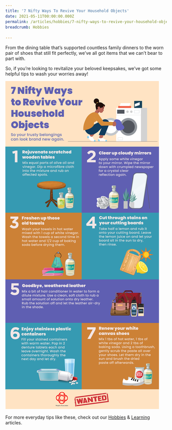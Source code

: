 ```yaml
---
title: '7 Nifty Ways To Revive Your Household Objects'
date: 2021-05-11T00:00:00.000Z
permalink: /articles/hobbies/7-nifty-ways-to-revive-your-household-objects
breadcrumb: Hobbies

---
```


From the dining table that’s supported countless family dinners to the worn pair of shoes that still fit perfectly, we’ve all got items that we can’t bear to part with.

So, if you’re looking to revitalize your beloved keepsakes, we’ve got some helpful tips to wash your worries away! 

![7 Nifty Ways To Revive Your Household Objects](/images/content-articles/hobbies/7-nifty-ways-to-revive-your-household-objects-img1.png)

For more everyday tips like these, check out our [Hobbies](../../articles/hobbies/) & [Learning](../../articles/learning/) articles.